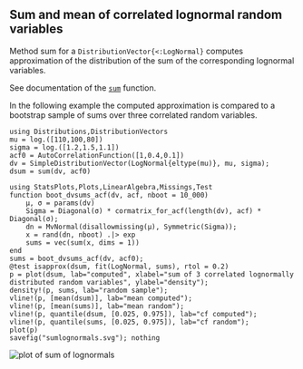 ## Sum and mean of correlated lognormal random variables

Method sum for a `DistributionVector{<:LogNormal}`
computes approximation of the distribution of the sum of the
corresponding lognormal variables.

See documentation of the [`sum`](@ref) function.

In the following example the computed approximation is compared
to a bootstrap sample of sums over three correlated random variables.

```@example boot
using Distributions,DistributionVectors
mu = log.([110,100,80])
sigma = log.([1.2,1.5,1.1])
acf0 = AutoCorrelationFunction([1,0.4,0.1])
dv = SimpleDistributionVector(LogNormal{eltype(mu)}, mu, sigma);
dsum = sum(dv, acf0)
```

```@setup boot
using StatsPlots,Plots,LinearAlgebra,Missings,Test
function boot_dvsums_acf(dv, acf, nboot = 10_000)
    μ, σ = params(dv)
    Sigma = Diagonal(σ) * cormatrix_for_acf(length(dv), acf) * Diagonal(σ);
    dn = MvNormal(disallowmissing(μ), Symmetric(Sigma));
    x = rand(dn, nboot) .|> exp
    sums = vec(sum(x, dims = 1))
end
sums = boot_dvsums_acf(dv, acf0); 
@test isapprox(dsum, fit(LogNormal, sums), rtol = 0.2) 
p = plot(dsum, lab="computed", xlabel="sum of 3 correlated lognormally distributed random variables", ylabel="density");
density!(p, sums, lab="random sample");
vline!(p, [mean(dsum)], lab="mean computed");
vline!(p, [mean(sums)], lab="mean random");
vline!(p, quantile(dsum, [0.025, 0.975]), lab="cf computed");
vline!(p, quantile(sums, [0.025, 0.975]), lab="cf random");
plot(p)
savefig("sumlognormals.svg"); nothing
```

![plot of sum of lognormals](sumlognormals.svg)



